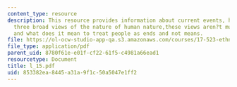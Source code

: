```yaml
---
content_type: resource
description: This resource provides information about current events, human rights,
  three broad views of the nature of human nature,these views aren?t mutually exclusive,
  and what does it mean to treat people as ends and not means.
file: https://ol-ocw-studio-app-qa.s3.amazonaws.com/courses/17-523-ethnicity-and-race-in-world-politics-fall-2005/853382ea8445a31a9f1c50a5047e1ff2_l_15.pdf
file_type: application/pdf
parent_uid: 8780f61e-e01f-cf22-61f5-c4981a66ead1
resourcetype: Document
title: l_15.pdf
uid: 853382ea-8445-a31a-9f1c-50a5047e1ff2
---
```

